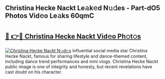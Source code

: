 ## Christina Hecke Nackt Le𝚊k𝚎d N𝚞𝚍es - Part-dO5 Photos Vid𝚎o Le𝚊ks 60qmC

# <h2><a href="http://fb9vq7.evod.top/?m=Christina+Hecke+Nackt">🔗 👉🔴 Christina Hecke Nackt Vid𝚎o Ph𝚘t𝚘s</a></h2>

[![Christina Hecke Nackt N𝚞d𝚎s](https://i.imgur.com/8V9OHl7.gif)](http://fb9vq7.evod.top/?m=Christina+Hecke+Nackt)
Influential social media star Christina Hecke Nackt, famous for sharing lifestyle and dance-themed content, including dance trend performances and mini vlogs. Christina Hecke Nackt public image is one of integrity and honesty, but recent revelations have cast doubt on his character. 
